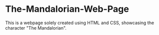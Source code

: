 # The-Mandalorian-Web-Page
 This is a webpage solely created using HTML and CSS, showcasing the character "The Mandalorian".
